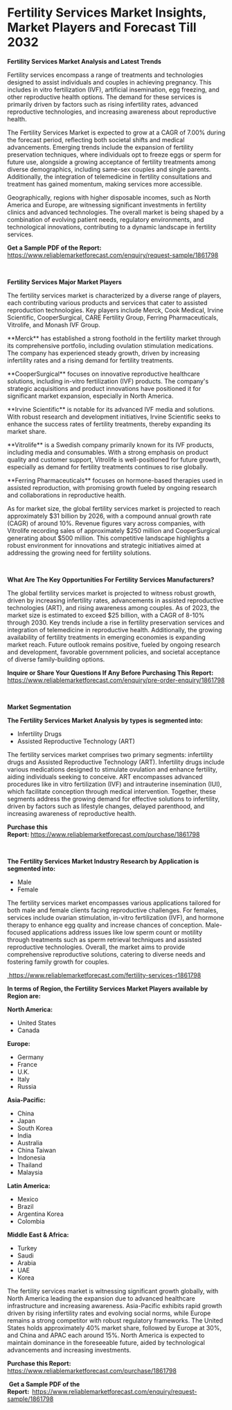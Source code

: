 <p><h1>Fertility Services Market Insights, Market Players and Forecast Till 2032</h1></p><p><strong>Fertility Services Market Analysis and Latest Trends</strong></p>
<p><p>Fertility services encompass a range of treatments and technologies designed to assist individuals and couples in achieving pregnancy. This includes in vitro fertilization (IVF), artificial insemination, egg freezing, and other reproductive health options. The demand for these services is primarily driven by factors such as rising infertility rates, advanced reproductive technologies, and increasing awareness about reproductive health.</p><p>The Fertility Services Market is expected to grow at a CAGR of 7.00% during the forecast period, reflecting both societal shifts and medical advancements. Emerging trends include the expansion of fertility preservation techniques, where individuals opt to freeze eggs or sperm for future use, alongside a growing acceptance of fertility treatments among diverse demographics, including same-sex couples and single parents. Additionally, the integration of telemedicine in fertility consultations and treatment has gained momentum, making services more accessible.</p><p>Geographically, regions with higher disposable incomes, such as North America and Europe, are witnessing significant investments in fertility clinics and advanced technologies. The overall market is being shaped by a combination of evolving patient needs, regulatory environments, and technological innovations, contributing to a dynamic landscape in fertility services.</p></p>
<p><strong>Get a Sample PDF of the Report:&nbsp;</strong> <a href="https://www.reliablemarketforecast.com/enquiry/request-sample/1861798?utm_campaign=1169&utm_medium=2&utm_source=Github&utm_content=ia&utm_term=12042025&utm_id=fertility-services">https://www.reliablemarketforecast.com/enquiry/request-sample/1861798</a></p>
<p>&nbsp;</p>
<p><strong>Fertility Services Major Market Players</strong></p>
<p><p>The fertility services market is characterized by a diverse range of players, each contributing various products and services that cater to assisted reproduction technologies. Key players include Merck, Cook Medical, Irvine Scientific, CooperSurgical, CARE Fertility Group, Ferring Pharmaceuticals, Vitrolife, and Monash IVF Group.</p><p>**Merck** has established a strong foothold in the fertility market through its comprehensive portfolio, including ovulation stimulation medications. The company has experienced steady growth, driven by increasing infertility rates and a rising demand for fertility treatments.</p><p>**CooperSurgical** focuses on innovative reproductive healthcare solutions, including in-vitro fertilization (IVF) products. The company's strategic acquisitions and product innovations have positioned it for significant market expansion, especially in North America.</p><p>**Irvine Scientific** is notable for its advanced IVF media and solutions. With robust research and development initiatives, Irvine Scientific seeks to enhance the success rates of fertility treatments, thereby expanding its market share.</p><p>**Vitrolife** is a Swedish company primarily known for its IVF products, including media and consumables. With a strong emphasis on product quality and customer support, Vitrolife is well-positioned for future growth, especially as demand for fertility treatments continues to rise globally.</p><p>**Ferring Pharmaceuticals** focuses on hormone-based therapies used in assisted reproduction, with promising growth fueled by ongoing research and collaborations in reproductive health.</p><p>As for market size, the global fertility services market is projected to reach approximately $31 billion by 2026, with a compound annual growth rate (CAGR) of around 10%. Revenue figures vary across companies, with Vitrolife recording sales of approximately $250 million and CooperSurgical generating about $500 million. This competitive landscape highlights a robust environment for innovations and strategic initiatives aimed at addressing the growing need for fertility solutions.</p></p>
<p>&nbsp;</p>
<p><strong>What Are The Key Opportunities For Fertility Services Manufacturers?</strong></p>
<p><p>The global fertility services market is projected to witness robust growth, driven by increasing infertility rates, advancements in assisted reproductive technologies (ART), and rising awareness among couples. As of 2023, the market size is estimated to exceed $25 billion, with a CAGR of 8-10% through 2030. Key trends include a rise in fertility preservation services and integration of telemedicine in reproductive health. Additionally, the growing availability of fertility treatments in emerging economies is expanding market reach. Future outlook remains positive, fueled by ongoing research and development, favorable government policies, and societal acceptance of diverse family-building options.</p></p>
<p><strong>Inquire or Share Your Questions If Any Before Purchasing This Report:</strong> <a href="https://www.reliablemarketforecast.com/enquiry/pre-order-enquiry/1861798?utm_campaign=1169&utm_medium=2&utm_source=Github&utm_content=ia&utm_term=12042025&utm_id=fertility-services">https://www.reliablemarketforecast.com/enquiry/pre-order-enquiry/1861798</a></p>
<p>&nbsp;</p>
<p><strong>Market Segmentation</strong></p>
<p><strong>The Fertility Services Market Analysis by types is segmented into:</strong></p>
<p><ul><li>Infertility Drugs</li><li>Assisted Reproductive Technology (ART)</li></ul></p>
<p><p>The fertility services market comprises two primary segments: infertility drugs and Assisted Reproductive Technology (ART). Infertility drugs include various medications designed to stimulate ovulation and enhance fertility, aiding individuals seeking to conceive. ART encompasses advanced procedures like in vitro fertilization (IVF) and intrauterine insemination (IUI), which facilitate conception through medical intervention. Together, these segments address the growing demand for effective solutions to infertility, driven by factors such as lifestyle changes, delayed parenthood, and increasing awareness of reproductive health.</p></p>
<p><strong>Purchase this Report:&nbsp;</strong><a href="https://www.reliablemarketforecast.com/purchase/1861798?utm_campaign=1169&utm_medium=2&utm_source=Github&utm_content=ia&utm_term=12042025&utm_id=fertility-services">https://www.reliablemarketforecast.com/purchase/1861798</a></p>
<p>&nbsp;</p>
<p><strong>The Fertility Services Market Industry Research by Application is segmented into:</strong></p>
<p><ul><li>Male</li><li>Female</li></ul></p>
<p><p>The fertility services market encompasses various applications tailored for both male and female clients facing reproductive challenges. For females, services include ovarian stimulation, in-vitro fertilization (IVF), and hormone therapy to enhance egg quality and increase chances of conception. Male-focused applications address issues like low sperm count or motility through treatments such as sperm retrieval techniques and assisted reproductive technologies. Overall, the market aims to provide comprehensive reproductive solutions, catering to diverse needs and fostering family growth for couples.</p></p>
<p><a href="https://www.reliablemarketforecast.com/fertility-services-r1861798?utm_campaign=1169&utm_medium=2&utm_source=Github&utm_content=ia&utm_term=12042025&utm_id=fertility-services">&nbsp;https://www.reliablemarketforecast.com/fertility-services-r1861798</a></p>
<p><strong>In terms of Region, the Fertility Services Market Players available by Region are:</strong></p>
<p>
    <p> <strong> North America: </strong>
        <ul>
            <li>United States</li>
            <li>Canada</li>
        </ul>
        </p> 
    <p> <strong> Europe: </strong>
        <ul>
            <li>Germany</li>
            <li>France</li>
            <li>U.K.</li>
            <li>Italy</li>
            <li>Russia</li>
        </ul>
        </p> 
    <p> <strong> Asia-Pacific: </strong>
        <ul>
            <li>China</li>
            <li>Japan</li>
            <li>South Korea</li>
            <li>India</li>
            <li>Australia</li>
            <li>China Taiwan</li>
            <li>Indonesia</li>
            <li>Thailand</li>
            <li>Malaysia</li>
        </ul>
        </p> 
    <p> <strong> Latin America: </strong>
        <ul>
            <li>Mexico</li>
            <li>Brazil</li>
            <li>Argentina Korea</li>
            <li>Colombia</li>
        </ul>
        </p> 
    <p> <strong> Middle East & Africa: </strong>
        <ul>
            <li>Turkey</li>
            <li>Saudi</li>
            <li>Arabia</li>
            <li>UAE</li>
            <li>Korea</li>
        </ul>
    </p>
    </p>
<p><p>The fertility services market is witnessing significant growth globally, with North America leading the expansion due to advanced healthcare infrastructure and increasing awareness. Asia-Pacific exhibits rapid growth driven by rising infertility rates and evolving social norms, while Europe remains a strong competitor with robust regulatory frameworks. The United States holds approximately 40% market share, followed by Europe at 30%, and China and APAC each around 15%. North America is expected to maintain dominance in the foreseeable future, aided by technological advancements and increasing investments.</p></p>
<p><strong>Purchase this Report: </strong><a href="https://www.reliablemarketforecast.com/purchase/1861798?utm_campaign=1169&utm_medium=2&utm_source=Github&utm_content=ia&utm_term=12042025&utm_id=fertility-services">https://www.reliablemarketforecast.com/purchase/1861798</a></p>
<p>&nbsp;<strong>Get a Sample PDF of the Report:&nbsp;&nbsp;</strong><a href="https://www.reliablemarketforecast.com/enquiry/request-sample/1861798?utm_campaign=1169&utm_medium=2&utm_source=Github&utm_content=ia&utm_term=12042025&utm_id=fertility-services">https://www.reliablemarketforecast.com/enquiry/request-sample/1861798</a></p>
<p><strong></strong></p>
<p><p></p><p></p><p></p></p>